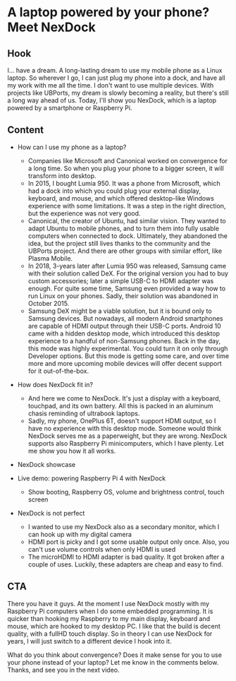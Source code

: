 # A laptop powered by your phone? Meet NexDock

## Hook
I... have a dream. A long-lasting dream to use my mobile phone as a Linux laptop. So wherever I go, I can just plug my phone into a dock, and have all my work with me all the time. I don't want to use multiple devices. With projects like UBPorts, my dream is slowly becoming a reality, but there's still a long way ahead of us. Today, I'll show you NexDock, which is a laptop powered by a smartphone or Raspberry Pi.

## Content
- How can I use my phone as a laptop?
  - Companies like Microsoft and Canonical worked on convergence for a long time. So when you plug your phone to a bigger screen, it will transform into desktop.
  - In 2015, I bought Lumia 950. It was a phone from Microsoft, which had a dock into which you could plug your external display, keyboard, and mouse, and which offered desktop-like Windows experience with some limitations. It was a step in the right direction, but the experience was not very good.
  - Canonical, the creator of Ubuntu, had similar vision. They wanted to adapt Ubuntu to mobile phones, and to turn them into fully usable computers when connected to dock. Ultimately, they abandoned the idea, but the project still lives thanks to the community and the UBPorts project. And there are other groups with similar effort, like Plasma Mobile.
  - In 2018, 3-years later after Lumia 950 was released, Samsung came with their solution called DeX. For the original version you had to buy custom accessories; later a simple USB-C to HDMI adapter was enough. For quite some time, Samsung even provided a way how to run Linux on your phones. Sadly, their solution was abandoned in October 2015.
  - Samsung DeX might be a viable solution, but it is bound only to Samsung devices. But nowadays, all modern Android smartphones are capable of HDMI output through their USB-C ports. Android 10 came with a hidden desktop mode, which introduced this desktop experience to a handful of non-Samsung phones. Back in the day, this mode was highly experimental. You could turn it on only through Developer options. But this mode is getting some care, and over time more and more upcoming mobile devices will offer decent support for it out-of-the-box.

- How does NexDock fit in?
  - And here we come to NexDock. It's just a display with a keyboard, touchpad, and its own battery. All this is packed in an aluminum chasis reminding of ultrabook laptops.
  - Sadly, my phone, OnePlus 6T, doesn't support HDMI output, so I have no experience with this desktop mode. Someone would think NexDock serves me as a paperweight, but they are wrong. NexDock supports also Raspberry Pi minicomputers, which I have plenty. Let me show you how it all works.

- NexDock showcase

- Live demo: powering Raspberry Pi 4 with NexDock
  - Show booting, Raspberry OS, volume and brightness control, touch screen

- NexDock is not perfect
  - I wanted to use my NexDock also as a secondary monitor, which I can hook up with my digital camera
  - HDMI port is picky and I got some usable output only once. Also, you can't use volume controls when only HDMI is used
  - The microHDMI to HDMI adapter is bad quality. It got broken after a couple of uses. Luckily, these adapters are cheap and easy to find.

## CTA
There you have it guys. At the moment I use NexDock mostly with my Raspberry Pi computers when I do some embedded programming. It is quicker than hooking my Raspberry to my main display, keyboard and mouse, which are hooked to my desktop PC. I like that the build is decent quality, with a fullHD touch display. So in theory I can use NexDock for years, I will just switch to a different device I hook into it.

What do you think about convergence? Does it make sense for you to use your phone instead of your laptop? Let me know in the comments below. Thanks, and see you in the next video.
